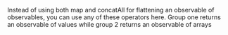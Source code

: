 Instead of using both map and concatAll for flattening an observable of observables, you can use any of these operators here.
Group one returns an observable of values while group 2 returns an observable of arrays